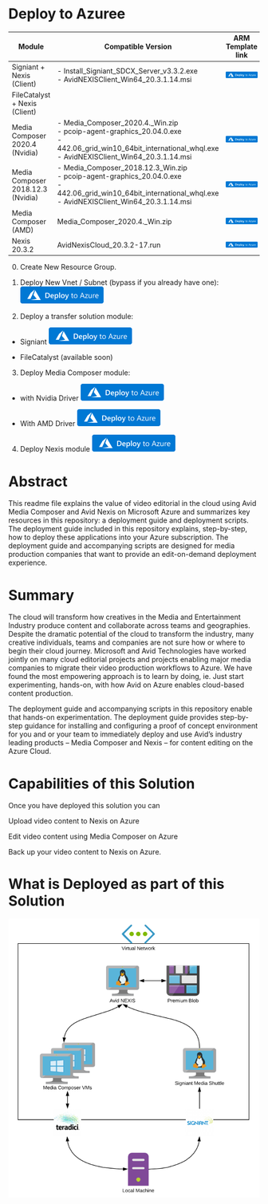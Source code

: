 # Deploy to Azuree


| Module | Compatible Version | ARM Template link |
| ------ | ------------------ | ----------------- |
| Signiant + Nexis (Client) | - Install_Signiant_SDCX_Server_v3.3.2.exe <br /> - AvidNEXISClient_Win64_20.3.1.14.msi | <a href="https://portal.azure.com/#create/Microsoft.Template/uri/https%3A%2F%2Fraw.githubusercontent.com%2Fbenjamin-ghis%2FVideoEditorialInTheCloud%2Fmaster%2FMediaComposer-BYOL%2FDeploy_Signiant.json" target="_blank"><img src="https://raw.githubusercontent.com/Azure/azure-quickstart-templates/master/1-CONTRIBUTION-GUIDE/images/deploytoazure.png" /></a> |
| FileCatalyst + Nexis (Client) |  | |
| Media Composer 2020.4 (Nvidia) | - Media_Composer_2020.4._Win.zip <br /> - pcoip-agent-graphics_20.04.0.exe <br /> - 442.06_grid_win10_64bit_international_whql.exe <br /> - AvidNEXISClient_Win64_20.3.1.14.msi | <a href="https://portal.azure.com/#create/Microsoft.Template/uri/https%3A%2F%2Fraw.githubusercontent.com%2Fbenjamin-ghis%2FVideoEditorialInTheCloud%2Fmaster%2FMediaComposer-BYOL%2FmediaComposer%2Fmediacomposerazuredeploy_NVIDIA_20204.json" target="_blank"><img src="https://raw.githubusercontent.com/Azure/azure-quickstart-templates/master/1-CONTRIBUTION-GUIDE/images/deploytoazure.png" /></a> |
| Media Composer 2018.12.3 (Nvidia) | - Media_Composer_2018.12.3_Win.zip <br /> - pcoip-agent-graphics_20.04.0.exe <br /> - 442.06_grid_win10_64bit_international_whql.exe <br /> - AvidNEXISClient_Win64_20.3.1.14.msi | <a href="https://portal.azure.com/#create/Microsoft.Template/uri/https%3A%2F%2Fraw.githubusercontent.com%2Fbenjamin-ghis%2FVideoEditorialInTheCloud%2Fmaster%2FMediaComposer-BYOL%2FmediaComposer%2Fmediacomposerazuredeploy_NVIDIA_2018123.json" target="_blank"><img src="https://raw.githubusercontent.com/Azure/azure-quickstart-templates/master/1-CONTRIBUTION-GUIDE/images/deploytoazure.png" /></a> |
| Media Composer (AMD) | Media_Composer_2020.4._Win.zip | <a href="https://portal.azure.com/#create/Microsoft.Template/uri/https%3A%2F%2Fraw.githubusercontent.com%2Fbenjamin-ghis%2FVideoEditorialInTheCloud%2Fmaster%2FMediaComposer-BYOL%2FDeploy_MediaComposer_AMD.json" target="_blank"><img src="https://raw.githubusercontent.com/Azure/azure-quickstart-templates/master/1-CONTRIBUTION-GUIDE/images/deploytoazure.png" /></a> |
| Nexis 20.3.2 | AvidNexisCloud_20.3.2-17.run | <a href="https://portal.azure.com/#create/Microsoft.Template/uri/https%3A%2F%2Fssengreleng.blob.core.windows.net%2Fnexisgold%2F20.3.2%2FAzureProvisioning%2Fnexis.nearline%2Fazuredeploy.json" target="_blank"><img src="https://raw.githubusercontent.com/Azure/azure-quickstart-templates/master/1-CONTRIBUTION-GUIDE/images/deploytoazure.png" /></a> |


0) Create New Resource Group.

1) Deploy New Vnet / Subnet (bypass if you already have one): <a href="https://portal.azure.com/#create/Microsoft.Template/uri/https%3A%2F%2Fraw.githubusercontent.com%2Fbenjamin-ghis%2FVideoEditorialInTheCloud%2Fmaster%2FMediaComposer-BYOL%2FDeploy_Vnet.json" target="_blank"><img src="https://raw.githubusercontent.com/Azure/azure-quickstart-templates/master/1-CONTRIBUTION-GUIDE/images/deploytoazure.png" /></a>

2) Deploy a transfer solution module:

- Signiant <a href="https://portal.azure.com/#create/Microsoft.Template/uri/https%3A%2F%2Fraw.githubusercontent.com%2Fbenjamin-ghis%2FVideoEditorialInTheCloud%2Fmaster%2FMediaComposer-BYOL%2FDeploy_Signiant.json" target="_blank"><img src="https://raw.githubusercontent.com/Azure/azure-quickstart-templates/master/1-CONTRIBUTION-GUIDE/images/deploytoazure.png" /></a>

- FileCatalyst (available soon)

3) Deploy Media Composer module:

- with Nvidia Driver <a href="https://portal.azure.com/#create/Microsoft.Template/uri/https%3A%2F%2Fraw.githubusercontent.com%2Fbenjamin-ghis%2FVideoEditorialInTheCloud%2Fmaster%2FMediaComposer-BYOL%2FDeploy_MediaComposer_NVIDIA.json" target="_blank"><img src="https://raw.githubusercontent.com/Azure/azure-quickstart-templates/master/1-CONTRIBUTION-GUIDE/images/deploytoazure.png" /></a>

- With AMD Driver <a href="https://portal.azure.com/#create/Microsoft.Template/uri/https%3A%2F%2Fraw.githubusercontent.com%2Fbenjamin-ghis%2FVideoEditorialInTheCloud%2Fmaster%2FMediaComposer-BYOL%2FDeploy_MediaComposer_AMD.json" target="_blank"><img src="https://raw.githubusercontent.com/Azure/azure-quickstart-templates/master/1-CONTRIBUTION-GUIDE/images/deploytoazure.png" /></a>

4) Deploy Nexis module <a href="https://portal.azure.com/#create/Microsoft.Template/uri/https%3A%2F%2Fraw.githubusercontent.com%2Fbenjamin-ghis%2FVideoEditorialInTheCloud%2Fmaster%2FMediaComposer-BYOL%2FDeploy_Nexis.json" target="_blank"><img src="https://raw.githubusercontent.com/Azure/azure-quickstart-templates/master/1-CONTRIBUTION-GUIDE/images/deploytoazure.png" /></a>

# Abstract

This readme file explains the value of video editorial in the cloud using Avid Media Composer and Avid Nexis on Microsoft Azure and summarizes key resources in this repository: a deployment guide and deployment scripts. The deployment guide included in this repository explains, step-by-step, how to deploy these applications into your Azure subscription.  The deployment guide and accompanying scripts are designed for media production companies that want to provide an edit-on-demand deployment experience.

# Summary

The cloud will transform how creatives in the Media and Entertainment Industry produce content and collaborate across teams and geographies.  Despite the dramatic potential of the cloud to transform the industry, many creative individuals, teams and companies are not sure how or where to begin their cloud journey.  Microsoft and Avid Technologies have worked jointly on many cloud editorial projects and projects enabling major media companies to migrate their video production workflows to Azure.  We have found the most empowering approach is to learn by doing, ie. Just start experimenting, hands-on, with how Avid on Azure enables cloud-based content production.

The deployment guide and accompanying scripts in this repository enable that hands-on experimentation.  The deployment guide provides step-by-step guidance for installing and configuring a proof of concept environment for you and or your team to immediately deploy and use Avid’s industry leading products – Media Composer and Nexis – for content editing on the Azure Cloud.

# Capabilities of this Solution

Once you have deployed this solution you can

Upload video content to Nexis on Azure

Edit video content using Media Composer on Azure

Back up your video content to Nexis on Azure.

# What is Deployed as part of this Solution

<img src="./diagram.png" />
